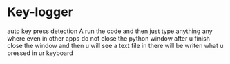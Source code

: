 # Key-logger
auto key press detection
A run the code and then just type anything any where even in other apps
do not close the python window
after u finish close the window
and then u will see a text file
in there will be writen what u pressed in ur keyboard

